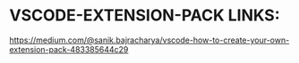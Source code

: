 # VSCODE-EXTENSION-PACK LINKS:
https://medium.com/@sanik.bajracharya/vscode-how-to-create-your-own-extension-pack-483385644c29